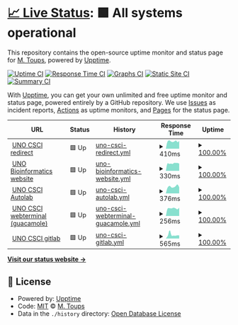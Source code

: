 # [📈 Live Status](https://upptime.cs.uno.edu): <!--live status--> **🟩 All systems operational**

This repository contains the open-source uptime monitor and status page for [M. Toups](https://upptime.cs.uno.edu), powered by [Upptime](https://github.com/upptime/upptime).

[![Uptime CI](https://github.com/mtoupsUNO/uno-status/workflows/Uptime%20CI/badge.svg)](https://github.com/mtoupsUNO/uno-status/actions?query=workflow%3A%22Uptime+CI%22)
[![Response Time CI](https://github.com/mtoupsUNO/uno-status/workflows/Response%20Time%20CI/badge.svg)](https://github.com/mtoupsUNO/uno-status/actions?query=workflow%3A%22Response+Time+CI%22)
[![Graphs CI](https://github.com/mtoupsUNO/uno-status/workflows/Graphs%20CI/badge.svg)](https://github.com/mtoupsUNO/uno-status/actions?query=workflow%3A%22Graphs+CI%22)
[![Static Site CI](https://github.com/mtoupsUNO/uno-status/workflows/Static%20Site%20CI/badge.svg)](https://github.com/mtoupsUNO/uno-status/actions?query=workflow%3A%22Static+Site+CI%22)
[![Summary CI](https://github.com/mtoupsUNO/uno-status/workflows/Summary%20CI/badge.svg)](https://github.com/mtoupsUNO/uno-status/actions?query=workflow%3A%22Summary+CI%22)

With [Upptime](https://upptime.js.org), you can get your own unlimited and free uptime monitor and status page, powered entirely by a GitHub repository. We use [Issues](https://github.com/mtoupsUNO/uno-status/issues) as incident reports, [Actions](https://github.com/mtoupsUNO/uno-status/actions) as uptime monitors, and [Pages](https://upptime.cs.uno.edu) for the status page.

<!--start: status pages-->
<!-- This summary is generated by Upptime (https://github.com/upptime/upptime) -->
<!-- Do not edit this manually, your changes will be overwritten -->
<!-- prettier-ignore -->
| URL | Status | History | Response Time | Uptime |
| --- | ------ | ------- | ------------- | ------ |
| <img alt="" src="https://favicons.githubusercontent.com/www.cs.uno.edu" height="13"> [UNO CSCI redirect](https://www.cs.uno.edu) | 🟩 Up | [uno-csci-redirect.yml](https://github.com/mtoupsUNO/uno-status/commits/HEAD/history/uno-csci-redirect.yml) | <details><summary><img alt="Response time graph" src="./graphs/uno-csci-redirect/response-time-week.png" height="20"> 410ms</summary><br><a href="https://upptime.cs.uno.edu/history/uno-csci-redirect"><img alt="Response time 782" src="https://img.shields.io/endpoint?url=https%3A%2F%2Fraw.githubusercontent.com%2FmtoupsUNO%2Funo-status%2FHEAD%2Fapi%2Funo-csci-redirect%2Fresponse-time.json"></a><br><a href="https://upptime.cs.uno.edu/history/uno-csci-redirect"><img alt="24-hour response time 426" src="https://img.shields.io/endpoint?url=https%3A%2F%2Fraw.githubusercontent.com%2FmtoupsUNO%2Funo-status%2FHEAD%2Fapi%2Funo-csci-redirect%2Fresponse-time-day.json"></a><br><a href="https://upptime.cs.uno.edu/history/uno-csci-redirect"><img alt="7-day response time 410" src="https://img.shields.io/endpoint?url=https%3A%2F%2Fraw.githubusercontent.com%2FmtoupsUNO%2Funo-status%2FHEAD%2Fapi%2Funo-csci-redirect%2Fresponse-time-week.json"></a><br><a href="https://upptime.cs.uno.edu/history/uno-csci-redirect"><img alt="30-day response time 782" src="https://img.shields.io/endpoint?url=https%3A%2F%2Fraw.githubusercontent.com%2FmtoupsUNO%2Funo-status%2FHEAD%2Fapi%2Funo-csci-redirect%2Fresponse-time-month.json"></a><br><a href="https://upptime.cs.uno.edu/history/uno-csci-redirect"><img alt="1-year response time 782" src="https://img.shields.io/endpoint?url=https%3A%2F%2Fraw.githubusercontent.com%2FmtoupsUNO%2Funo-status%2FHEAD%2Fapi%2Funo-csci-redirect%2Fresponse-time-year.json"></a></details> | <details><summary><a href="https://upptime.cs.uno.edu/history/uno-csci-redirect">100.00%</a></summary><a href="https://upptime.cs.uno.edu/history/uno-csci-redirect"><img alt="All-time uptime 100.00%" src="https://img.shields.io/endpoint?url=https%3A%2F%2Fraw.githubusercontent.com%2FmtoupsUNO%2Funo-status%2FHEAD%2Fapi%2Funo-csci-redirect%2Fuptime.json"></a><br><a href="https://upptime.cs.uno.edu/history/uno-csci-redirect"><img alt="24-hour uptime 100.00%" src="https://img.shields.io/endpoint?url=https%3A%2F%2Fraw.githubusercontent.com%2FmtoupsUNO%2Funo-status%2FHEAD%2Fapi%2Funo-csci-redirect%2Fuptime-day.json"></a><br><a href="https://upptime.cs.uno.edu/history/uno-csci-redirect"><img alt="7-day uptime 100.00%" src="https://img.shields.io/endpoint?url=https%3A%2F%2Fraw.githubusercontent.com%2FmtoupsUNO%2Funo-status%2FHEAD%2Fapi%2Funo-csci-redirect%2Fuptime-week.json"></a><br><a href="https://upptime.cs.uno.edu/history/uno-csci-redirect"><img alt="30-day uptime 100.00%" src="https://img.shields.io/endpoint?url=https%3A%2F%2Fraw.githubusercontent.com%2FmtoupsUNO%2Funo-status%2FHEAD%2Fapi%2Funo-csci-redirect%2Fuptime-month.json"></a><br><a href="https://upptime.cs.uno.edu/history/uno-csci-redirect"><img alt="1-year uptime 100.00%" src="https://img.shields.io/endpoint?url=https%3A%2F%2Fraw.githubusercontent.com%2FmtoupsUNO%2Funo-status%2FHEAD%2Fapi%2Funo-csci-redirect%2Fuptime-year.json"></a></details>
| <img alt="" src="https://favicons.githubusercontent.com/biomall.cs.uno.edu" height="13"> [UNO Bioinformatics website](https://biomall.cs.uno.edu) | 🟩 Up | [uno-bioinformatics-website.yml](https://github.com/mtoupsUNO/uno-status/commits/HEAD/history/uno-bioinformatics-website.yml) | <details><summary><img alt="Response time graph" src="./graphs/uno-bioinformatics-website/response-time-week.png" height="20"> 330ms</summary><br><a href="https://upptime.cs.uno.edu/history/uno-bioinformatics-website"><img alt="Response time 368" src="https://img.shields.io/endpoint?url=https%3A%2F%2Fraw.githubusercontent.com%2FmtoupsUNO%2Funo-status%2FHEAD%2Fapi%2Funo-bioinformatics-website%2Fresponse-time.json"></a><br><a href="https://upptime.cs.uno.edu/history/uno-bioinformatics-website"><img alt="24-hour response time 320" src="https://img.shields.io/endpoint?url=https%3A%2F%2Fraw.githubusercontent.com%2FmtoupsUNO%2Funo-status%2FHEAD%2Fapi%2Funo-bioinformatics-website%2Fresponse-time-day.json"></a><br><a href="https://upptime.cs.uno.edu/history/uno-bioinformatics-website"><img alt="7-day response time 330" src="https://img.shields.io/endpoint?url=https%3A%2F%2Fraw.githubusercontent.com%2FmtoupsUNO%2Funo-status%2FHEAD%2Fapi%2Funo-bioinformatics-website%2Fresponse-time-week.json"></a><br><a href="https://upptime.cs.uno.edu/history/uno-bioinformatics-website"><img alt="30-day response time 368" src="https://img.shields.io/endpoint?url=https%3A%2F%2Fraw.githubusercontent.com%2FmtoupsUNO%2Funo-status%2FHEAD%2Fapi%2Funo-bioinformatics-website%2Fresponse-time-month.json"></a><br><a href="https://upptime.cs.uno.edu/history/uno-bioinformatics-website"><img alt="1-year response time 368" src="https://img.shields.io/endpoint?url=https%3A%2F%2Fraw.githubusercontent.com%2FmtoupsUNO%2Funo-status%2FHEAD%2Fapi%2Funo-bioinformatics-website%2Fresponse-time-year.json"></a></details> | <details><summary><a href="https://upptime.cs.uno.edu/history/uno-bioinformatics-website">100.00%</a></summary><a href="https://upptime.cs.uno.edu/history/uno-bioinformatics-website"><img alt="All-time uptime 100.00%" src="https://img.shields.io/endpoint?url=https%3A%2F%2Fraw.githubusercontent.com%2FmtoupsUNO%2Funo-status%2FHEAD%2Fapi%2Funo-bioinformatics-website%2Fuptime.json"></a><br><a href="https://upptime.cs.uno.edu/history/uno-bioinformatics-website"><img alt="24-hour uptime 100.00%" src="https://img.shields.io/endpoint?url=https%3A%2F%2Fraw.githubusercontent.com%2FmtoupsUNO%2Funo-status%2FHEAD%2Fapi%2Funo-bioinformatics-website%2Fuptime-day.json"></a><br><a href="https://upptime.cs.uno.edu/history/uno-bioinformatics-website"><img alt="7-day uptime 100.00%" src="https://img.shields.io/endpoint?url=https%3A%2F%2Fraw.githubusercontent.com%2FmtoupsUNO%2Funo-status%2FHEAD%2Fapi%2Funo-bioinformatics-website%2Fuptime-week.json"></a><br><a href="https://upptime.cs.uno.edu/history/uno-bioinformatics-website"><img alt="30-day uptime 100.00%" src="https://img.shields.io/endpoint?url=https%3A%2F%2Fraw.githubusercontent.com%2FmtoupsUNO%2Funo-status%2FHEAD%2Fapi%2Funo-bioinformatics-website%2Fuptime-month.json"></a><br><a href="https://upptime.cs.uno.edu/history/uno-bioinformatics-website"><img alt="1-year uptime 100.00%" src="https://img.shields.io/endpoint?url=https%3A%2F%2Fraw.githubusercontent.com%2FmtoupsUNO%2Funo-status%2FHEAD%2Fapi%2Funo-bioinformatics-website%2Fuptime-year.json"></a></details>
| <img alt="" src="https://favicons.githubusercontent.com/autolab.cs.uno.edu" height="13"> [UNO CSCI Autolab](https://autolab.cs.uno.edu) | 🟩 Up | [uno-csci-autolab.yml](https://github.com/mtoupsUNO/uno-status/commits/HEAD/history/uno-csci-autolab.yml) | <details><summary><img alt="Response time graph" src="./graphs/uno-csci-autolab/response-time-week.png" height="20"> 376ms</summary><br><a href="https://upptime.cs.uno.edu/history/uno-csci-autolab"><img alt="Response time 363" src="https://img.shields.io/endpoint?url=https%3A%2F%2Fraw.githubusercontent.com%2FmtoupsUNO%2Funo-status%2FHEAD%2Fapi%2Funo-csci-autolab%2Fresponse-time.json"></a><br><a href="https://upptime.cs.uno.edu/history/uno-csci-autolab"><img alt="24-hour response time 342" src="https://img.shields.io/endpoint?url=https%3A%2F%2Fraw.githubusercontent.com%2FmtoupsUNO%2Funo-status%2FHEAD%2Fapi%2Funo-csci-autolab%2Fresponse-time-day.json"></a><br><a href="https://upptime.cs.uno.edu/history/uno-csci-autolab"><img alt="7-day response time 376" src="https://img.shields.io/endpoint?url=https%3A%2F%2Fraw.githubusercontent.com%2FmtoupsUNO%2Funo-status%2FHEAD%2Fapi%2Funo-csci-autolab%2Fresponse-time-week.json"></a><br><a href="https://upptime.cs.uno.edu/history/uno-csci-autolab"><img alt="30-day response time 363" src="https://img.shields.io/endpoint?url=https%3A%2F%2Fraw.githubusercontent.com%2FmtoupsUNO%2Funo-status%2FHEAD%2Fapi%2Funo-csci-autolab%2Fresponse-time-month.json"></a><br><a href="https://upptime.cs.uno.edu/history/uno-csci-autolab"><img alt="1-year response time 363" src="https://img.shields.io/endpoint?url=https%3A%2F%2Fraw.githubusercontent.com%2FmtoupsUNO%2Funo-status%2FHEAD%2Fapi%2Funo-csci-autolab%2Fresponse-time-year.json"></a></details> | <details><summary><a href="https://upptime.cs.uno.edu/history/uno-csci-autolab">100.00%</a></summary><a href="https://upptime.cs.uno.edu/history/uno-csci-autolab"><img alt="All-time uptime 100.00%" src="https://img.shields.io/endpoint?url=https%3A%2F%2Fraw.githubusercontent.com%2FmtoupsUNO%2Funo-status%2FHEAD%2Fapi%2Funo-csci-autolab%2Fuptime.json"></a><br><a href="https://upptime.cs.uno.edu/history/uno-csci-autolab"><img alt="24-hour uptime 100.00%" src="https://img.shields.io/endpoint?url=https%3A%2F%2Fraw.githubusercontent.com%2FmtoupsUNO%2Funo-status%2FHEAD%2Fapi%2Funo-csci-autolab%2Fuptime-day.json"></a><br><a href="https://upptime.cs.uno.edu/history/uno-csci-autolab"><img alt="7-day uptime 100.00%" src="https://img.shields.io/endpoint?url=https%3A%2F%2Fraw.githubusercontent.com%2FmtoupsUNO%2Funo-status%2FHEAD%2Fapi%2Funo-csci-autolab%2Fuptime-week.json"></a><br><a href="https://upptime.cs.uno.edu/history/uno-csci-autolab"><img alt="30-day uptime 100.00%" src="https://img.shields.io/endpoint?url=https%3A%2F%2Fraw.githubusercontent.com%2FmtoupsUNO%2Funo-status%2FHEAD%2Fapi%2Funo-csci-autolab%2Fuptime-month.json"></a><br><a href="https://upptime.cs.uno.edu/history/uno-csci-autolab"><img alt="1-year uptime 100.00%" src="https://img.shields.io/endpoint?url=https%3A%2F%2Fraw.githubusercontent.com%2FmtoupsUNO%2Funo-status%2FHEAD%2Fapi%2Funo-csci-autolab%2Fuptime-year.json"></a></details>
| <img alt="" src="https://favicons.githubusercontent.com/webterminal.cs.uno.edu" height="13"> [UNO CSCI webterminal (guacamole)](https://webterminal.cs.uno.edu) | 🟩 Up | [uno-csci-webterminal-guacamole.yml](https://github.com/mtoupsUNO/uno-status/commits/HEAD/history/uno-csci-webterminal-guacamole.yml) | <details><summary><img alt="Response time graph" src="./graphs/uno-csci-webterminal-guacamole/response-time-week.png" height="20"> 256ms</summary><br><a href="https://upptime.cs.uno.edu/history/uno-csci-webterminal-guacamole"><img alt="Response time 319" src="https://img.shields.io/endpoint?url=https%3A%2F%2Fraw.githubusercontent.com%2FmtoupsUNO%2Funo-status%2FHEAD%2Fapi%2Funo-csci-webterminal-guacamole%2Fresponse-time.json"></a><br><a href="https://upptime.cs.uno.edu/history/uno-csci-webterminal-guacamole"><img alt="24-hour response time 274" src="https://img.shields.io/endpoint?url=https%3A%2F%2Fraw.githubusercontent.com%2FmtoupsUNO%2Funo-status%2FHEAD%2Fapi%2Funo-csci-webterminal-guacamole%2Fresponse-time-day.json"></a><br><a href="https://upptime.cs.uno.edu/history/uno-csci-webterminal-guacamole"><img alt="7-day response time 256" src="https://img.shields.io/endpoint?url=https%3A%2F%2Fraw.githubusercontent.com%2FmtoupsUNO%2Funo-status%2FHEAD%2Fapi%2Funo-csci-webterminal-guacamole%2Fresponse-time-week.json"></a><br><a href="https://upptime.cs.uno.edu/history/uno-csci-webterminal-guacamole"><img alt="30-day response time 319" src="https://img.shields.io/endpoint?url=https%3A%2F%2Fraw.githubusercontent.com%2FmtoupsUNO%2Funo-status%2FHEAD%2Fapi%2Funo-csci-webterminal-guacamole%2Fresponse-time-month.json"></a><br><a href="https://upptime.cs.uno.edu/history/uno-csci-webterminal-guacamole"><img alt="1-year response time 319" src="https://img.shields.io/endpoint?url=https%3A%2F%2Fraw.githubusercontent.com%2FmtoupsUNO%2Funo-status%2FHEAD%2Fapi%2Funo-csci-webterminal-guacamole%2Fresponse-time-year.json"></a></details> | <details><summary><a href="https://upptime.cs.uno.edu/history/uno-csci-webterminal-guacamole">100.00%</a></summary><a href="https://upptime.cs.uno.edu/history/uno-csci-webterminal-guacamole"><img alt="All-time uptime 100.00%" src="https://img.shields.io/endpoint?url=https%3A%2F%2Fraw.githubusercontent.com%2FmtoupsUNO%2Funo-status%2FHEAD%2Fapi%2Funo-csci-webterminal-guacamole%2Fuptime.json"></a><br><a href="https://upptime.cs.uno.edu/history/uno-csci-webterminal-guacamole"><img alt="24-hour uptime 100.00%" src="https://img.shields.io/endpoint?url=https%3A%2F%2Fraw.githubusercontent.com%2FmtoupsUNO%2Funo-status%2FHEAD%2Fapi%2Funo-csci-webterminal-guacamole%2Fuptime-day.json"></a><br><a href="https://upptime.cs.uno.edu/history/uno-csci-webterminal-guacamole"><img alt="7-day uptime 100.00%" src="https://img.shields.io/endpoint?url=https%3A%2F%2Fraw.githubusercontent.com%2FmtoupsUNO%2Funo-status%2FHEAD%2Fapi%2Funo-csci-webterminal-guacamole%2Fuptime-week.json"></a><br><a href="https://upptime.cs.uno.edu/history/uno-csci-webterminal-guacamole"><img alt="30-day uptime 100.00%" src="https://img.shields.io/endpoint?url=https%3A%2F%2Fraw.githubusercontent.com%2FmtoupsUNO%2Funo-status%2FHEAD%2Fapi%2Funo-csci-webterminal-guacamole%2Fuptime-month.json"></a><br><a href="https://upptime.cs.uno.edu/history/uno-csci-webterminal-guacamole"><img alt="1-year uptime 100.00%" src="https://img.shields.io/endpoint?url=https%3A%2F%2Fraw.githubusercontent.com%2FmtoupsUNO%2Funo-status%2FHEAD%2Fapi%2Funo-csci-webterminal-guacamole%2Fuptime-year.json"></a></details>
| <img alt="" src="https://favicons.githubusercontent.com/gitlab.cs.uno.edu" height="13"> [UNO CSCI gitlab](https://gitlab.cs.uno.edu) | 🟩 Up | [uno-csci-gitlab.yml](https://github.com/mtoupsUNO/uno-status/commits/HEAD/history/uno-csci-gitlab.yml) | <details><summary><img alt="Response time graph" src="./graphs/uno-csci-gitlab/response-time-week.png" height="20"> 565ms</summary><br><a href="https://upptime.cs.uno.edu/history/uno-csci-gitlab"><img alt="Response time 485" src="https://img.shields.io/endpoint?url=https%3A%2F%2Fraw.githubusercontent.com%2FmtoupsUNO%2Funo-status%2FHEAD%2Fapi%2Funo-csci-gitlab%2Fresponse-time.json"></a><br><a href="https://upptime.cs.uno.edu/history/uno-csci-gitlab"><img alt="24-hour response time 485" src="https://img.shields.io/endpoint?url=https%3A%2F%2Fraw.githubusercontent.com%2FmtoupsUNO%2Funo-status%2FHEAD%2Fapi%2Funo-csci-gitlab%2Fresponse-time-day.json"></a><br><a href="https://upptime.cs.uno.edu/history/uno-csci-gitlab"><img alt="7-day response time 565" src="https://img.shields.io/endpoint?url=https%3A%2F%2Fraw.githubusercontent.com%2FmtoupsUNO%2Funo-status%2FHEAD%2Fapi%2Funo-csci-gitlab%2Fresponse-time-week.json"></a><br><a href="https://upptime.cs.uno.edu/history/uno-csci-gitlab"><img alt="30-day response time 485" src="https://img.shields.io/endpoint?url=https%3A%2F%2Fraw.githubusercontent.com%2FmtoupsUNO%2Funo-status%2FHEAD%2Fapi%2Funo-csci-gitlab%2Fresponse-time-month.json"></a><br><a href="https://upptime.cs.uno.edu/history/uno-csci-gitlab"><img alt="1-year response time 485" src="https://img.shields.io/endpoint?url=https%3A%2F%2Fraw.githubusercontent.com%2FmtoupsUNO%2Funo-status%2FHEAD%2Fapi%2Funo-csci-gitlab%2Fresponse-time-year.json"></a></details> | <details><summary><a href="https://upptime.cs.uno.edu/history/uno-csci-gitlab">100.00%</a></summary><a href="https://upptime.cs.uno.edu/history/uno-csci-gitlab"><img alt="All-time uptime 100.00%" src="https://img.shields.io/endpoint?url=https%3A%2F%2Fraw.githubusercontent.com%2FmtoupsUNO%2Funo-status%2FHEAD%2Fapi%2Funo-csci-gitlab%2Fuptime.json"></a><br><a href="https://upptime.cs.uno.edu/history/uno-csci-gitlab"><img alt="24-hour uptime 100.00%" src="https://img.shields.io/endpoint?url=https%3A%2F%2Fraw.githubusercontent.com%2FmtoupsUNO%2Funo-status%2FHEAD%2Fapi%2Funo-csci-gitlab%2Fuptime-day.json"></a><br><a href="https://upptime.cs.uno.edu/history/uno-csci-gitlab"><img alt="7-day uptime 100.00%" src="https://img.shields.io/endpoint?url=https%3A%2F%2Fraw.githubusercontent.com%2FmtoupsUNO%2Funo-status%2FHEAD%2Fapi%2Funo-csci-gitlab%2Fuptime-week.json"></a><br><a href="https://upptime.cs.uno.edu/history/uno-csci-gitlab"><img alt="30-day uptime 100.00%" src="https://img.shields.io/endpoint?url=https%3A%2F%2Fraw.githubusercontent.com%2FmtoupsUNO%2Funo-status%2FHEAD%2Fapi%2Funo-csci-gitlab%2Fuptime-month.json"></a><br><a href="https://upptime.cs.uno.edu/history/uno-csci-gitlab"><img alt="1-year uptime 100.00%" src="https://img.shields.io/endpoint?url=https%3A%2F%2Fraw.githubusercontent.com%2FmtoupsUNO%2Funo-status%2FHEAD%2Fapi%2Funo-csci-gitlab%2Fuptime-year.json"></a></details>

<!--end: status pages-->

[**Visit our status website →**](https://upptime.cs.uno.edu)

## 📄 License

- Powered by: [Upptime](https://github.com/upptime/upptime)
- Code: [MIT](./LICENSE) © [M. Toups](https://upptime.cs.uno.edu)
- Data in the `./history` directory: [Open Database License](https://opendatacommons.org/licenses/odbl/1-0/)
